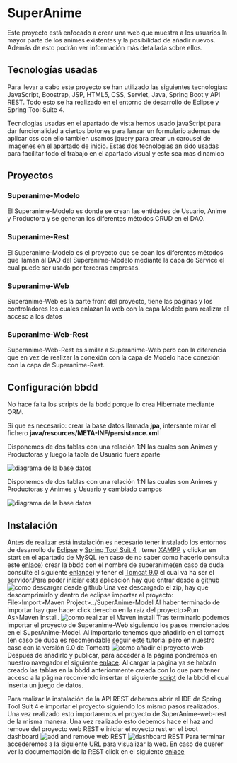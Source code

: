# SuperAnime
Este proyecto está enfocado a crear una web que muestra a los usuarios la mayor parte de los animes existentes y la posibilidad de  añadir nuevos. Además de esto podrán ver información más detallada sobre ellos.

## Tecnologías usadas
Para llevar a cabo este proyecto se han utilizado las siguientes tecnologías: JavaScript, Boostrap, JSP, HTML5, CSS, Servlet, Java, Spring Boot y API REST. Todo esto se ha realizado en el entorno de desarrollo de Eclipse y Spring Tool Suite 4.

Tecnologias usadas en el apartado de vista hemos usado javaScript para dar funcionalidad a ciertos botones para lanzar un formulario ademas de aplicar css con ello
tambien usamos jquery para crear un carousel de imagenes en el apartado de inicio. Estas dos tecnologias an sido usadas para facilitar todo el trabajo en el apartado visual
y este sea mas dinamico

## Proyectos

### Superanime-Modelo

El Superanime-Modelo es donde se crean las entidades de Usuario, Anime y Productora y se generan los diferentes métodos CRUD en el DAO.

### Superanime-Rest
El Superanime-Modelo es el proyecto que se cean los diferentes métodos que llaman al DAO del Superanime-Modelo mediante la capa de Service el cual puede ser usado por terceras empresas.

### Superanime-Web
Superanime-Web es la parte front del proyecto, tiene las páginas y los controladores los cuales enlazan la web con la capa Modelo para realizar el acceso a los datos

### Superanime-Web-Rest
Superanime-Web-Rest es similar a Superanime-Web pero con la diferencia que en vez de realizar la conexión con la capa de Modelo hace conexión con la capa de Superanime-Rest.

## Configuración bbdd

No hace falta los scripts de la bbdd porque lo crea Hibernate mediante ORM.

Si que es necesario: crear la base datos llamada **jpa**, intersante mirar el fichero **java/resources/META-INF/persistance.xml**

Disponemos de dos tablas con una relación 1:N las cuales son Animes y Productoras y luego la tabla de Usuario fuera aparte

![diagrama de la base datos](/documentacion/bbddv1_0.PNG)

Disponemos de dos tablas con una relación 1:N las cuales son Animes y Productoras y Animes y Usuario y cambiado campos 

![diagrama de la base datos](/documentacion/bbddv2_0.PNG)

## Instalación

Antes de realizar está instalación es necesario tener instalado los entornos de desarrollo de [Eclipse](https://www.eclipse.org/downloads/)  y [Spring Tool Suit 4](https://spring.io/tools) , tener [XAMPP](https://www.apachefriends.org/es/download.html) y clickar en start en el apartado de MySQL (en caso de no saber como hacerlo consulta este [enlace](https://www.ionos.es/digitalguide/servidores/herramientas/instala-tu-servidor-local-xampp-en-unos-pocos-pasos/)) crear la bbdd con el nombre de superanime(en caso de duda consulte el siguiente [enlance](https://kb.iweb.com/hc/es/articles/230246688-Cómo-crear-bases-de-datos-en-phpMyAdmin)) y tener el [Tomcat 9.0](https://tomcat.apache.org/download-90.cgi) el cual va ha ser el servidor.Para poder iniciar esta aplicación hay que entrar desde a [github](https://github.com/aitorp28/SuperAnime) 
![como descargar desde github](/documentacion/github_download.PNG)
Una vez descargado el zip, hay que descomprimirlo y dentro de eclipse importar el proyecto: File>Import>Maven Project>../SuperAnime-Model
Al haber terminado de importar hay que hacer click derecho en la raíz del proyecto>Run As>Maven Install.
![como realizar el Maven install](/documentacion/maven_install.PNG)
Tras terminarlo podemos importar el proyecto de Superanime-Web siguiendo los pasos mencionados en el SuperAnime-Model. Al importarlo tenemos que añadirlo en el tomcat (en caso de duda es recomendable seguir [este](https://jesusfernandeztoledo.com/instalar-eclipse-e-incluir-tomcat-en-eclipse/) tutorial pero en nuestro caso con la versión 9.0 de Tomcat)
![como añadir el proyecto web](/documentacion/add_remove.PNG)
Después de añadirlo y publicar, para acceder a la página pondremos en nuestro navegador el siguiente [enlace](http://localhost:8080/SuperAnime-We/index.jsp).
Al cargar la página ya se habrán creado las tablas en la bbdd anterionmente creada con lo que para tener acceso a la página recomiendo insertar el siguiente [script](/documentacion/script.sql) de la bbdd el cual inserta un juego de datos.

Para realizar la instalación de la API REST debemos abrir el IDE de Spring Tool Suit 4 e importar el proyecto siguiendo los mismo pasos realizados. Una vez realizado esto importaremos el proyecto de SuperAnime-web-rest de la misma manera.
Una vez realizado esto debemos hace el haz and remove del proyecto web REST e iniciar el royecto rest en el boot dashboard
![add and remove web REST](/documentacion/add_remove_rest.PNG)
![dashboard REST](/documentacion/add_remove_rest.PNG)
Para terminar accederemos a la siguiente [URL](http://localhost:8080/SuperAnime-web-rest/tabla_animes.jsp) para visualizar la web.
En caso de querer ver la documentación de la REST click en el siguiente [enlace](http://localhost:8081/swagger-ui/index.html)
